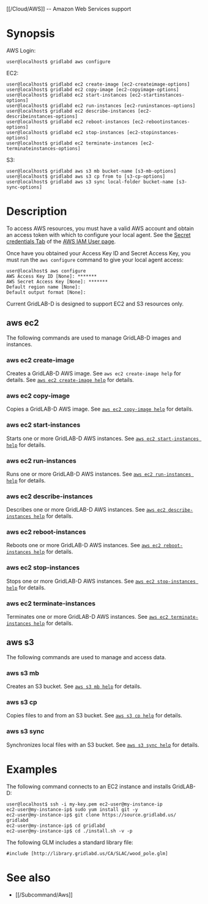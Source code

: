 [[/Cloud/AWS]] -- Amazon Web Services support

# Synopsis

AWS Login:

~~~
user@localhost$ gridlabd aws configure
~~~

EC2:

~~~
user@localhost$ gridlabd ec2 create-image [ec2-createimage-options]
user@localhost$ gridlabd ec2 copy-image [ec2-copyimage-options]
user@localhost$ gridlabd ec2 start-instances [ec2-startinstances-options]
user@localhost$ gridlabd ec2 run-instances [ec2-runinstances-options]
user@localhost$ gridlabd ec2 describe-instances [ec2-describeinstances-options]
user@localhost$ gridlabd ec2 reboot-instances [ec2-rebootinstances-options]
user@localhost$ gridlabd ec2 stop-instances [ec2-stopinstances-options]
user@localhost$ gridlabd ec2 terminate-instances [ec2-terminateinstances-options]
~~~

S3:

~~~
user@localhost$ gridlabd aws s3 mb bucket-name [s3-mb-options]
user@localhost$ gridlabd aws s3 cp from to [s3-cp-options]
user@localhost$ gridlabd aws s3 sync local-folder bucket-name [s3-sync-options]
~~~

# Description

To access AWS resources, you must have a valid AWS account and obtain an access token with which to configure your local agent.  See the [Secret credentials Tab](https://console.aws.amazon.com/iam/home?section=security_credentials) of the [AWS IAM User page](https://console.aws.amazon.com/iam/home?section=security_credentials).

Once have you obtained your Access Key ID and Secret Access Key, you must run the `aws configure` command to give your local agent access:

~~~
user@localhost$ aws configure
AWS Access Key ID [None]: *******
AWS Secret Access Key [None]: *******
Default region name [None]:
Default output format [None]:
~~~

Current GridLAB-D is designed to support EC2 and S3 resources only.

## aws ec2

The following commands are used to manage GridLAB-D images and instances.

### aws ec2 create-image

Creates a GridLAB-D AWS image. See `aws ec2 create-image help` for details. See [`aws ec2 create-image help`](https://docs.aws.amazon.com/cli/latest/reference/opsworks/create-image.html) for details.

### aws ec2 copy-image

Copies a GridLAB-D AWS image.  See [`aws ec2 copy-image help`](https://docs.aws.amazon.com/cli/latest/reference/opsworks/copy-instance.html) for details.

### aws ec2 start-instances

Starts one or more GridLAB-D AWS instances. See [`aws ec2 start-instances help`](https://docs.aws.amazon.com/cli/latest/reference/opsworks/start-instance.html) for details.

### aws ec2 run-instances

Runs one or more GridLAB-D AWS instances. See [`aws ec2 run-instances help`](https://docs.aws.amazon.com/cli/latest/reference/opsworks/run-instances.html) for details.

### aws ec2 describe-instances

Describes one or more GridLAB-D AWS instances. See [`aws ec2 describe-instances help`](https://docs.aws.amazon.com/cli/latest/reference/opsworks/describe-instances.html) for details.

### aws ec2 reboot-instances

Reboots one or more GridLAB-D AWS instances. See [`aws ec2 reboot-instances help`](https://docs.aws.amazon.com/cli/latest/reference/opsworks/reboot-instances.html) for details.

### aws ec2 stop-instances

Stops one or more GridLAB-D AWS instances. See [`aws ec2 stop-instances help`](https://docs.aws.amazon.com/cli/latest/reference/opsworks/stop-instances.html) for details.

### aws ec2 terminate-instances

Terminates one or more GridLAB-D AWS instances. See [`aws ec2 terminate-instances help`](https://docs.aws.amazon.com/cli/latest/reference/opsworks/terminate-instances.html) for details.

## aws s3 

The following commands are used to manage and access data.

### aws s3 mb

Creates an S3 bucket. See [`aws s3 mb help`](https://docs.aws.amazon.com/cli/latest/reference/opsworks/s3/mb.html) for details.

### aws s3 cp

Copies files to and from an S3 bucket. See [`aws s3 cp help`](https://docs.aws.amazon.com/cli/latest/reference/opsworks/s3/cp.html) for details.

### aws s3 sync

Synchronizes local files with an S3 bucket. See [`aws s3 sync help`](https://docs.aws.amazon.com/cli/latest/reference/opsworks/s3/sync.html) for details.

# Examples

The following command connects to an EC2 instance and installs GridLAB-D:

~~~
user@localhost$ ssh -i my-key.pem ec2-user@my-instance-ip
ec2-user@my-instance-ip$ sudo yum install git -y
ec2-user@my-instance-ip$ git clone https://source.gridlabd.us/ gridlabd
ec2-user@my-instance-ip$ cd gridlabd
ec2-user@my-instance-ip$ cd ./install.sh -v -p
~~~

The following GLM includes a standard library file:

~~~
#include [http://library.gridlabd.us/CA/SLAC/wood_pole.glm]
~~~

# See also

* [[/Subcommand/Aws]]
